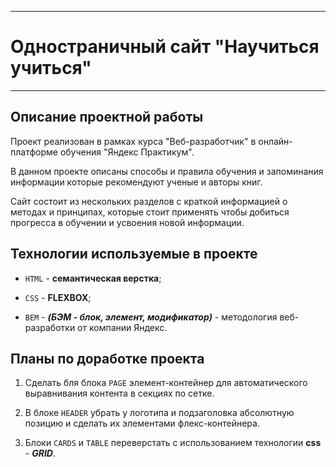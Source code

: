 ___

# Одностраничный сайт "Научиться учиться"

___
## Описание проектной работы

Проект реализован в рамках курса "Веб-разработчик" в онлайн-платформе обучения "Яндекс Практикум".

В данном проекте описаны способы и правила обучения и запоминания информации которые рекомендуют ученые и авторы книг.

Сайт состоит из нескольких разделов с краткой информацией о методах и принципах, которые стоит применять чтобы добиться прогресса в обучении и усвоения новой информации.

## Технологии используемые в проекте

- `HTML` - **семантическая верстка**;

- `CSS` - **FLEXBOX**;

- `BEM` - ***(БЭМ - блок, элемент, модификатор)*** - методология веб-разработки от компании Яндекс.

## Планы по доработке проекта

1. Сделать бля блока `PAGE` элемент-контейнер для автоматического выравнивания контента в секциях по сетке.

2. В блоке `HEADER` убрать у логотипа и подзаголовка абсолютную позицию и сделать их элементами флекс-контейнера.

3. Блоки `CARDS` и `TABLE` переверстать с использованием технологии **css** - ***GRID***.
